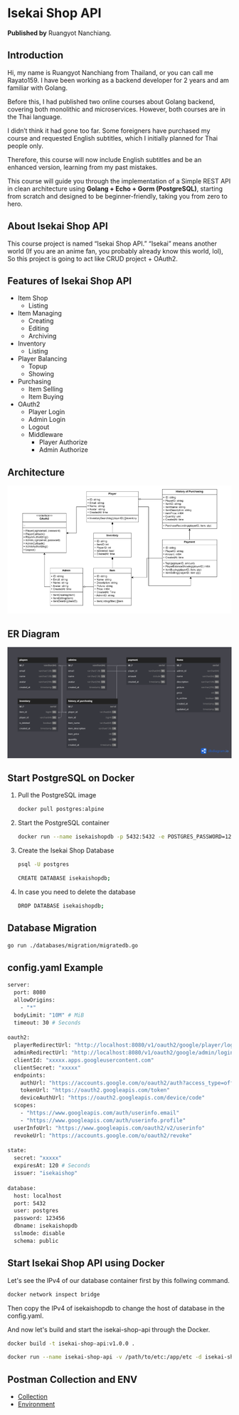 # Isekai Shop API
**Published by** Ruangyot Nanchiang.

## Introduction

Hi, my name is Ruangyot Nanchiang from Thailand, or you can call me Rayato159. I have been working as a backend developer for 2 years and am familiar with Golang.

Before this, I had published two online courses about Golang backend, covering both monolithic and microservices. However, both courses are in the Thai language.

I didn’t think it had gone too far. Some foreigners have purchased my course and requested English subtitles, which I initially planned for Thai people only.

Therefore, this course will now include English subtitles and be an enhanced version, learning from my past mistakes.

This course will guide you through the implementation of a Simple REST API in clean architecture using **Golang + Echo + Gorm (PostgreSQL)**, starting from scratch and designed to be beginner-friendly, taking you from zero to hero.

## About Isekai Shop API

This course project is named “Isekai Shop API.” “Isekai” means another world (If you are an anime fan, you probably already know this world, lol), So this project is going to act like CRUD project + OAuth2.

## Features of Isekai Shop API

- Item Shop
  - Listing
- Item Managing
  - Creating
  - Editing
  - Archiving
- Inventory
  - Listing
- Player Balancing
  - Topup
  - Showing
- Purchasing
  - Item Selling
  - Item Buying
- OAuth2
  - Player Login
  - Admin Login
  - Logout
  - Middleware
      - Player Authorize
      - Admin Authorize

## Architecture
![alt text](./assets/IsekaiShopArchitectureV5.png "Architecture")

## ER Diagram
![alt text](./assets/IsekaiShopEntityV5.png "ER-Diagram")

## Start PostgreSQL on Docker

1. Pull the PostgreSQL image

    ```bash
    docker pull postgres:alpine
    ```
2. Start the PostgreSQL container

    ```bash
    docker run --name isekaishopdb -p 5432:5432 -e POSTGRES_PASSWORD=123456 -d postgres:alpine
    ```
3. Create the Isekai Shop Database

    ```bash
    psql -U postgres
    ```
    ```bash
    CREATE DATABASE isekaishopdb;
    ```
4. In case you need to delete the database

    ```bash
    DROP DATABASE isekaishopdb;
    ```

## Database Migration

```bash
go run ./databases/migration/migratedb.go
```

## config.yaml Example

```bash
server:
  port: 8080
  allowOrigins:
    - "*"
  bodyLimit: "10M" # MiB
  timeout: 30 # Seconds

oauth2:
  playerRedirectUrl: "http://localhost:8080/v1/oauth2/google/player/login/callback"
  adminRedirectUrl: "http://localhost:8080/v1/oauth2/google/admin/login/callback"
  clientId: "xxxxx.apps.googleusercontent.com"
  clientSecret: "xxxxx"
  endpoints:
    authUrl: "https://accounts.google.com/o/oauth2/auth?access_type=offline&approval_prompt=force"
    tokenUrl: "https://oauth2.googleapis.com/token"
    deviceAuthUrl: "https://oauth2.googleapis.com/device/code"
  scopes:
    - "https://www.googleapis.com/auth/userinfo.email"
    - "https://www.googleapis.com/auth/userinfo.profile"
  userInfoUrl: "https://www.googleapis.com/oauth2/v2/userinfo"
  revokeUrl: "https://accounts.google.com/o/oauth2/revoke"

state:
  secret: "xxxxx"
  expiresAt: 120 # Seconds
  issuer: "isekaishop"
  
database:
  host: localhost
  port: 5432
  user: postgres
  password: 123456
  dbname: isekaishopdb
  sslmode: disable
  schema: public
```

## Start Isekai Shop API using Docker

Let's see the IPv4 of our database container first by this follwing command.

```bash
docker network inspect bridge
```

Then copy the IPv4 of isekaishopdb to change the host of database in the config.yaml.

And now let's build and start the isekai-shop-api through the Docker.

```bash
docker build -t isekai-shop-api:v1.0.0 .
```

```bash
docker run --name isekai-shop-api -v /path/to/etc:/app/etc -d isekai-shop-api:v1.0.0
```

## Postman Collection and ENV
- [Collection](./postman/isekai-shop-api.postman_collection.json)
- [Environment](./postman/isekai-shop-api-local.postman_environment.json)